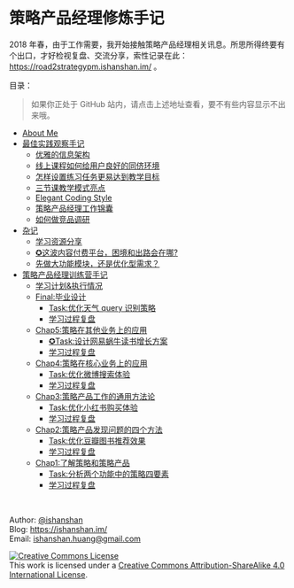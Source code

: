 # 策略产品经理修炼手记

2018 年春，由于工作需要，我开始接触策略产品经理相关讯息。所思所得终要有个出口，才好检视复盘、交流分享，索性记录在此：https://road2strategypm.ishanshan.im/ 。

目录：

> 如果你正处于 GitHub 站内，请点击上述地址查看，要不有些内容显示不出来哦。

- [About Me](https://ishanshan.im/about/)
- [最佳实践观察手记](CONTENT/ChapBestPractices.md)
    - [优雅的信息架构](CONTENT/InfoBestPracticeIA.md)
    - [线上课程如何给用户良好的同侪环境](CONTENT/InfoBestPrecticePeerEnviroment.md)
    - [怎样设置练习任务更易达到教学目标](CONTENT/InfoBestPracticeAssignmentDesign.md)
    - [三节课教学模式亮点](CONTENT/InfoLearnFromsanjieke.md)
    - [Elegant Coding Style](CONTENT/HbElegantCodingStyle.md)
    - [策略产品经理工作锦囊](CONTENT/Tips4StrategyPM.md)
    - [如何做竞品调研](CONTENT/HbCompetitiveAnalysis.md)
- [杂记](CONTENT/ChapNotes.md)
    - [学习资源分享](CONTENT/IdxLearningRes.md)
    - [✪这波内容付费平台，困境和出路会在哪?](CONTENT/TipsLightEduProductChallenge.md)
    - [先做大功能模块，还是优化型需求？](CONTENT/MurStartupDevPriority.md)
- [策略产品经理训练营手记](Course3jkSPM/ChapCourseStrategyPM.md)
    - [学习计划&执行情况](Course3jkSPM/InfoPlanCourseStudy.md)
    - [Final:毕业设计](Course3jkSPM/Chap6.md)
        - [Task:优化天气 query 识别策略](Course3jkSPM/Chap6Task.md)
        - [学习过程复盘](Course3jkSPM/Chap6Review.md)
    - [Chap5:策略在其他业务上的应用](Course3jkSPM/Chap5.md)
        - [✪Task:设计网易蜗牛读书增长方案](Course3jkSPM/Chap5Task.md)
        - [学习过程复盘](Course3jkSPM/Chap5Review.md)
    - [Chap4:策略在核心业务上的应用](Course3jkSPM/Chap4.md)
        - [Task:优化微博搜索体验](Course3jkSPM/Chap4Task.md)
        - [学习过程复盘](Course3jkSPM/Chap4Review.md)
    - [Chap3:策略产品工作的通用方法论](Course3jkSPM/Chap3.md)
        - [Task:优化小红书购买体验](Course3jkSPM/Chap3Task.md)
        - [学习过程复盘](Course3jkSPM/Chap3Review.md)
    - [Chap2:策略产品发现问题的四个方法](Course3jkSPM/Chap2.md)
        - [Task:优化豆瓣图书推荐效果](Course3jkSPM/Chap2Task.md)
        - [学习过程复盘](Course3jkSPM/Chap2Review.md)
    - [Chap1:了解策略和策略产品](Course3jkSPM/Chap1.md)
        - [Task:分析两个功能中的策略四要素](Course3jkSPM/Chap1Task.md)
        - [学习过程复盘](Course3jkSPM/Chap1Review.md)
	



<br>

Author: [@ishanshan](https://github.com/ishanshan) <br> Blog: https://ishanshan.im/ <br> Email: ishanshan.huang@gmail.com

<a rel="license" href="http://creativecommons.org/licenses/by-sa/4.0/"><img alt="Creative Commons License" style="border-width:0" src="https://i.creativecommons.org/l/by-sa/4.0/88x31.png" /></a><br />This work is licensed under a <a rel="license" href="http://creativecommons.org/licenses/by-sa/4.0/">Creative Commons Attribution-ShareAlike 4.0 International License</a>.

